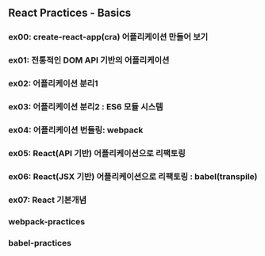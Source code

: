 ## React Practices - Basics

### ex00: create-react-app(cra) 어플리케이션 만들어 보기
### ex01: 전통적인 DOM API 기반의 어플리케이션
### ex02: 어플리케이션 분리1
### ex03: 어플리케이션 분리2 : ES6 모듈 시스템
### ex04: 어플리케이션 번들링: webpack
### ex05: React(API 기반) 어플리케이션으로 리팩토링
### ex06: React(JSX 기반) 어플리케이션으로 리팩토링 : babel(transpile)
### ex07: React 기본개념

### webpack-practices
### babel-practices

